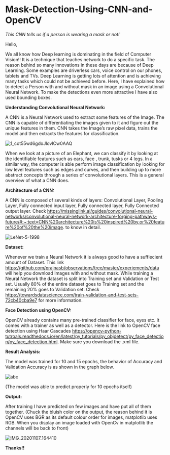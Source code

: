 # Mask-Detection-Using-CNN-and-OpenCV
*This CNN tells us if a person is wearing  a mask or not!*


Hello,

We all know how Deep learning is dominating in the field of Computer Vision!! It is a technique that teaches network to do a specific task. The reason behind so many innovations in these days are because of Deep Learning. Some examples are  driverless cars, voice control on our phones, tablets and TVs. Deep Learning is getting lots of attention and is achieving many tasks which could not be achieved before. 
Here, I have explained how to detect a Person with and without mask in an image using a Convolutional Neural Network. To make the detections even more attractive I have also used bounding boxes. 

**Understanding Convolutional Neural Network:**

A CNN is a Neural Network used to extract some features of the Image. The CNN is capable of differentiating the images given to it and figure out the unique features in them. CNN takes the Image’s raw pixel data, trains the model and then extracts the features for classification. 

![1_cot55wd6gdoJlovlCw0AAQ](https://user-images.githubusercontent.com/63425115/98447050-3ebb5080-2122-11eb-8ebf-15d1bd8f8958.png)

When we look at a picture of an Elephant, we can classify it by looking at the identifiable features such as ears, face , trunk, tusks or 4 legs. In a similar way, the computer is able perform image classification by looking for low level features such as edges and curves, and then building up to more abstract concepts through a series of convolutional layers. This is a general overview of what a CNN does. 



**Architecture of a CNN:**

A CNN is composed of several kinds of layers: Convolutional Layer, Pooling Layer, Fully connected input layer, Fully connected layer, Fully Connected output layer. Check https://missinglink.ai/guides/convolutional-neural-networks/convolutional-neural-network-architecture-forging-pathways-future/#:~:text=CNN%20architecture%20is%20inspired%20by,or%20feature%20of%20the%20image.  to know in detail.

![LeNet-5-1998](https://user-images.githubusercontent.com/63425115/98447108-95c12580-2122-11eb-8772-342bda44b4d6.png)

**Dataset:**

Whenever we train a Neural Network it is always good to have a suffiecient amount of Dataset. This link https://github.com/prajnasb/observations/tree/master/experiements/data will help you download Images with and without mask.
While training a Neural Network the dataset is split into Training set and Validation or Test set. Usually 80% of the entire dataset goes to Training set and the remaining 20% goes to Validation set. Check https://towardsdatascience.com/train-validation-and-test-sets-72cb40cba9e7 for more information.


**Face Detection using OpenCV:**

OpenCV already contains many pre-trained classifier for face, eyes etc. It comes with a trainer as well as a detector. Here is the link to OpenCV face detection using Haar Cascades https://opencv-python-tutroals.readthedocs.io/en/latest/py_tutorials/py_objdetect/py_face_detection/py_face_detection.html. Make sure you download the .xml file.


**Result Analysis:**

The model was trained for 10 and 15 epochs, the behavior of Accuracy and Validation Accuracy is as shown in the graph below.

![abc](https://user-images.githubusercontent.com/63425115/98447193-2861c480-2123-11eb-9dd5-61599a48edb5.JPG)

(The model was able to predict properly for 10 epochs itself)


**Output:** 

After training I have predicted on few images and have put all of them together. (Chuck the bluish color on the output, the reason behind it is OpenCV uses BGR as its default colour order for images, matplotlib uses RGB. When you display an image loaded with OpenCv in matplotlib the channels will be back to front)

![IMG_20201107_164410](https://user-images.githubusercontent.com/63425115/98447233-6eb72380-2123-11eb-8a95-48590c158535.jpg)


**Thanks!!**




